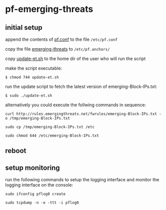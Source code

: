 # pf-emerging-threats

## initial setup


append the contents of [pf.conf](../etc/pf.conf) to the file `/etc/pf.conf`

copy the file [emerging-threats](../etc/pf.anchors/emerging-threats) to `/etc/pf.anchors/`

copy [update-et.sh](/update-et.sh) to the home dir of the user who will run the script


make the script executable:

`$ chmod 744 update-et.sh`


run the update script to fetch the latest version of emerging-Block-IPs.txt:

`$ sudo ./update-et.sh`


alternatively you could execute the follwing commands in sequence:

`curl http://rules.emergingthreats.net/fwrules/emerging-Block-IPs.txt -o /tmp/emerging-Block-IPs.txt`

`sudo cp /tmp/emerging-Block-IPs.txt /etc`

`sudo chmod 644 /etc/emerging-Block-IPs.txt`


## reboot


## setup monitoring


run the following commands to setup the logging interface and monitor the logging interface on the console:

`sudo ifconfig pflog0 create`

`sudo tcpdump -n -e -ttt -i pflog0`

